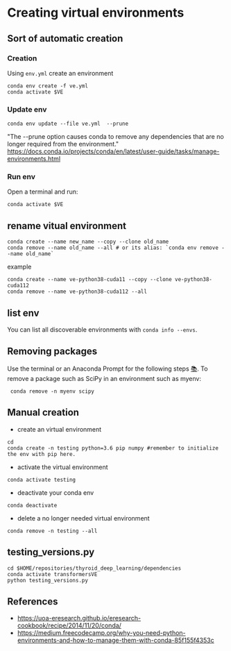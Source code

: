 # Creating virtual environments

## Sort of automatic creation 

### Creation
Using `env.yml` create an environment
```
conda env create -f ve.yml
conda activate $VE
```

### Update env
```
conda env update --file ve.yml  --prune
```
"The --prune option causes conda to remove any dependencies that are no longer required from the environment."
https://docs.conda.io/projects/conda/en/latest/user-guide/tasks/manage-environments.html


### Run env 
Open a terminal and run: 
```
conda activate $VE
```

## rename vitual environment

```
conda create --name new_name --copy --clone old_name
conda remove --name old_name --all # or its alias: `conda env remove --name old_name`
```
example
```
conda create --name ve-python38-cuda11 --copy --clone ve-python38-cuda112
conda remove --name ve-python38-cuda112 --all
```

## list env
You can list all discoverable environments with `conda info --envs`.


## Removing packages
Use the terminal or an Anaconda Prompt for the following steps  [:books:](https://docs.conda.io/projects/conda/en/latest/user-guide/tasks/manage-pkgs.html#removing-packages). 
To remove a package such as SciPy in an environment such as myenv:
```
 conda remove -n myenv scipy
```

## Manual creation 
* create an virtual environment
```
cd
conda create -n testing python=3.6 pip numpy #remember to initialize the env with pip here.
```


* activate the virtual environment
```
conda activate testing
```


* deactivate your conda env 
```
conda deactivate
```


* delete a no longer needed virtual environment
```
conda remove -n testing --all
```


## testing_versions.py

``` 
cd $HOME/repositories/thyroid_deep_learning/dependencies
conda activate transformersVE
python testing_versions.py

```

## References 
* https://uoa-eresearch.github.io/eresearch-cookbook/recipe/2014/11/20/conda/
* https://medium.freecodecamp.org/why-you-need-python-environments-and-how-to-manage-them-with-conda-85f155f4353c
